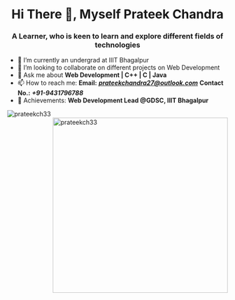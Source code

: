 <h1 align="center">Hi There 	&#128075, Myself Prateek Chandra</h1>
<h3 align="center">A Learner, who is keen to learn and explore different fields of technologies</h3>

<!-- 
**prateekch33/prateekch33** is a ✨ _special_ ✨ repository because its `README.md` (this file) appears on your GitHub profile.

Here are some ideas to get you started: -->

- 🌱 I’m currently an undergrad at IIIT Bhagalpur
- 👯 I’m looking to collaborate on different projects on Web Development
- 💬 Ask me about **Web Development | C++ | C | Java**
- 📫 How to reach me: **Email:** ***prateekchandra27@outlook.com***   **Contact No.:** ***+91-9431796788***
- 💪 Achievements: **Web Development Lead @GDSC, IIIT Bhagalpur**


<p><img align="left" src="https://github-readme-stats.vercel.app/api/top-langs?username=prateekch33&show_icons=true&locale=en&layout=compact" alt="prateekch33" />

&nbsp;<img align="right" width="400px" src="https://github-readme-stats.vercel.app/api?username=prateekch33&show_icons=true&locale=en" alt="prateekch33" /></p>

